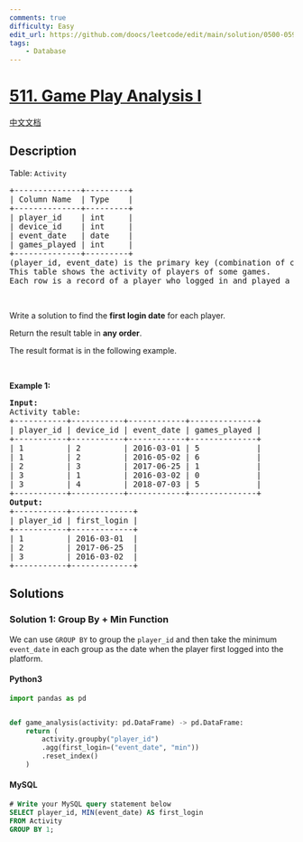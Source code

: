 ```yaml
---
comments: true
difficulty: Easy
edit_url: https://github.com/doocs/leetcode/edit/main/solution/0500-0599/0511.Game%20Play%20Analysis%20I/README_EN.md
tags:
    - Database
---
```


<!-- problem:start -->

# [511. Game Play Analysis I](https://leetcode.com/problems/game-play-analysis-i)

[中文文档](/solution/0500-0599/0511.Game%20Play%20Analysis%20I/README.md)

## Description

<!-- description:start -->

<p>Table: <code>Activity</code></p>

<pre>
+--------------+---------+
| Column Name  | Type    |
+--------------+---------+
| player_id    | int     |
| device_id    | int     |
| event_date   | date    |
| games_played | int     |
+--------------+---------+
(player_id, event_date) is the primary key (combination of columns with unique values) of this table.
This table shows the activity of players of some games.
Each row is a record of a player who logged in and played a number of games (possibly 0) before logging out on someday using some device.
</pre>

<p>&nbsp;</p>

<p>Write a solution to find the <strong>first login date</strong> for each player.</p>

<p>Return the result table in <strong>any order</strong>.</p>

<p>The result format is in the following example.</p>

<p>&nbsp;</p>
<p><strong class="example">Example 1:</strong></p>

<pre>
<strong>Input:</strong> 
Activity table:
+-----------+-----------+------------+--------------+
| player_id | device_id | event_date | games_played |
+-----------+-----------+------------+--------------+
| 1         | 2         | 2016-03-01 | 5            |
| 1         | 2         | 2016-05-02 | 6            |
| 2         | 3         | 2017-06-25 | 1            |
| 3         | 1         | 2016-03-02 | 0            |
| 3         | 4         | 2018-07-03 | 5            |
+-----------+-----------+------------+--------------+
<strong>Output:</strong> 
+-----------+-------------+
| player_id | first_login |
+-----------+-------------+
| 1         | 2016-03-01  |
| 2         | 2017-06-25  |
| 3         | 2016-03-02  |
+-----------+-------------+
</pre>

<!-- description:end -->

## Solutions

<!-- solution:start -->

### Solution 1: Group By + Min Function

We can use `GROUP BY` to group the `player_id` and then take the minimum `event_date` in each group as the date when the player first logged into the platform.

<!-- tabs:start -->

#### Python3

```python
import pandas as pd


def game_analysis(activity: pd.DataFrame) -> pd.DataFrame:
    return (
        activity.groupby("player_id")
        .agg(first_login=("event_date", "min"))
        .reset_index()
    )
```

#### MySQL

```sql
# Write your MySQL query statement below
SELECT player_id, MIN(event_date) AS first_login
FROM Activity
GROUP BY 1;
```

<!-- tabs:end -->

<!-- solution:end -->

<!-- problem:end -->

